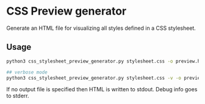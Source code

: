 # CSS Preview generator

Generate an HTML file for visualizing all styles defined in a CSS stylesheet.

## Usage

```bash
python3 css_stylesheet_preview_generator.py stylesheet.css -o preview.html

## verbose mode
python3 css_stylesheet_preview_generator.py stylesheet.css -v -o preview.html
```

If no output file is specified then HTML is written to stdout. Debug info goes to stderr.
